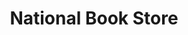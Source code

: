 ---
title: "National Book Store"
url: /quezon-city/national-book-store-e-rodriguez-sr-avenue/
shop: Bücher
---